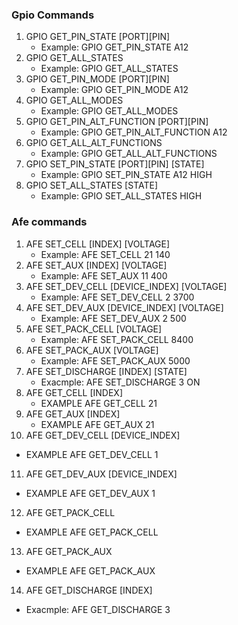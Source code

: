 ### Gpio Commands
1. GPIO GET_PIN_STATE [PORT][PIN]
   - Example: GPIO GET_PIN_STATE A12
2. GPIO GET_ALL_STATES
   - Example: GPIO GET_ALL_STATES
3. GPIO GET_PIN_MODE [PORT][PIN]
   - Example: GPIO GET_PIN_MODE A12
4. GPIO GET_ALL_MODES
   - Example: GPIO GET_ALL_MODES
5. GPIO GET_PIN_ALT_FUNCTION [PORT][PIN]
   - Example: GPIO GET_PIN_ALT_FUNCTION A12
6. GPIO GET_ALL_ALT_FUNCTIONS
   - Example: GPIO GET_ALL_ALT_FUNCTIONS
7. GPIO SET_PIN_STATE [PORT][PIN] [STATE]
   - Example: GPIO SET_PIN_STATE A12 HIGH
8. GPIO SET_ALL_STATES [STATE]
   - Example: GPIO SET_ALL_STATES HIGH

### Afe commands
1. AFE SET_CELL [INDEX] [VOLTAGE]  
   - Example: AFE SET_CELL 21 140  
2. AFE SET_AUX [INDEX] [VOLTAGE]  
   - Example: AFE SET_AUX 11 400  
3. AFE SET_DEV_CELL [DEVICE_INDEX] [VOLTAGE]  
   - Example: AFE SET_DEV_CELL 2 3700  
4. AFE SET_DEV_AUX [DEVICE_INDEX] [VOLTAGE]  
   - Example: AFE SET_DEV_AUX 2 500  
5. AFE SET_PACK_CELL [VOLTAGE]  
   - Example: AFE SET_PACK_CELL 8400  
6. AFE SET_PACK_AUX [VOLTAGE]  
   - Example: AFE SET_PACK_AUX 5000  
7. AFE SET_DISCHARGE [INDEX] [STATE] 
   - Exacmple: AFE SET_DISCHARGE 3 ON
8. AFE GET_CELL [INDEX]
   - EXAMPLE AFE GET_CELL 21
9. AFE GET_AUX [INDEX]
   - EXAMPLE AFE GET_AUX 21
10. AFE GET_DEV_CELL [DEVICE_INDEX]
   - EXAMPLE AFE GET_DEV_CELL 1
11. AFE GET_DEV_AUX [DEVICE_INDEX]
   - EXAMPLE AFE GET_DEV_AUX 1
12. AFE GET_PACK_CELL
   - EXAMPLE AFE GET_PACK_CELL
13. AFE GET_PACK_AUX
   - EXAMPLE AFE GET_PACK_AUX
14. AFE GET_DISCHARGE [INDEX] 
   - Exacmple: AFE GET_DISCHARGE 3
